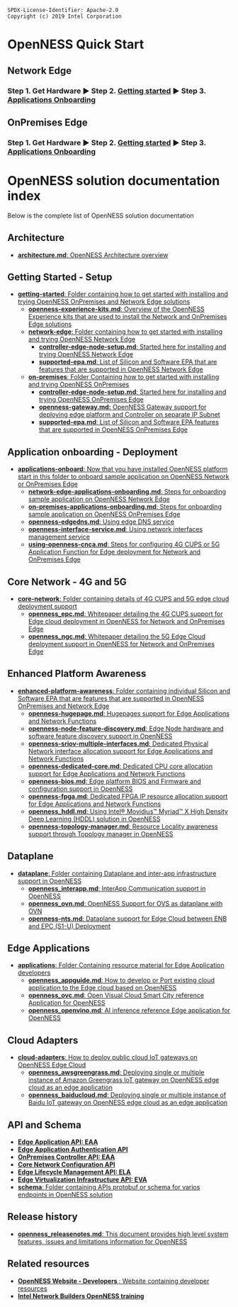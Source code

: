 ```text
SPDX-License-Identifier: Apache-2.0
Copyright (c) 2019 Intel Corporation
```

# OpenNESS Quick Start

   ## <b>Network Edge</b> 
   ### <b>Step 1.</b> Get Hardware &#9658; <b>Step 2.</b> [Getting started](https://github.com/open-ness/specs/blob/master/doc/getting-started/network-edge/controller-edge-node-setup.md) &#9658; <b>Step 3.</b> [Applications Onboarding](https://github.com/open-ness/specs/blob/master/doc/applications-onboard/network-edge-applications-onboarding.md)  

   ## <b>OnPremises Edge</b> 
   ### <b>Step 1.</b> Get Hardware &#9658; <b>Step 2.</b> [Getting started](https://github.com/open-ness/specs/blob/master/doc/getting-started/on-premises/controller-edge-node-setup.md) &#9658; <b>Step 3.</b> [Applications Onboarding](https://github.com/open-ness/specs/blob/master/doc/applications-onboard/on-premises-applications-onboarding.md) 

# OpenNESS solution documentation index

Below is the complete list of OpenNESS solution documentation 

## Architecture 

* [<b>architecture.md</b>: OpenNESS Architecture overview](https://github.com/open-ness/specs/blob/master/doc/architecture.md)

## Getting Started - Setup 

* [<b>getting-started</b>: Folder containing how to get started with installing and trying OpenNESS OnPremises and Network Edge solutions](https://github.com/open-ness/specs/blob/master/doc/getting-started)
   * [<b>openness-experience-kits.md</b>: Overview of the OpenNESS Experience kits that are used to install the Network and OnPremises Edge solutions](https://github.com/open-ness/specs/blob/master/doc/getting-started/openness-experience-kits.md)
   * [<b>network-edge</b>: Folder containing how to get started with installing and trying OpenNESS Network Edge](https://github.com/open-ness/specs/blob/master/doc/getting-started/network-edge)
     * [<b>controller-edge-node-setup.md</b>: Started here for installing and trying OpenNESS Network Edge](https://github.com/open-ness/specs/blob/master/doc/getting-started/network-edge/controller-edge-node-setup.md)
     * [<b>supported-epa.md</b>: List of Silicon and Software EPA that are features that are supported in OpenNESS Network Edge](https://github.com/open-ness/specs/blob/master/doc/getting-started/network-edge/supported-epa.md)
   * [<b>on-premises</b>: Folder Containing how to get started with installing and trying OpenNESS OnPremises](https://github.com/open-ness/specs/blob/master/doc/getting-started/on-premises)
     * [<b>controller-edge-node-setup.md</b>: Started here for installing and trying OpenNESS OnPremises Edge](https://github.com/open-ness/specs/blob/master/doc/getting-started/on-premises/controller-edge-node-setup.md)
     * [<b>openness-gateway.md:</b> OpenNESS Gateway support for deploying edge platform and Controller on separate IP Subnet](https://github.com/open-ness/specs/blob/master/doc/getting-started/on-premises/openness-gateway.md)
     * [<b>supported-epa.md</b>: List of Silicon and Software EPA features that are supported in OpenNESS OnPremises Edge](https://github.com/open-ness/specs/blob/master/doc/getting-started/on-premises/supported-epa.md)

## Application onboarding - Deployment 

* [<b>applications-onboard</b>: Now that you have installed OpenNESS platform start in this folder to onboard sample application on OpenNESS Network or OnPremises Edge](https://github.com/open-ness/specs/blob/master/doc/applications-onboard)
   * [<b>network-edge-applications-onboarding.md</b>: Steps for onboarding sample application on OpenNESS Network Edge](https://github.com/open-ness/specs/blob/master/doc/applications-onboard/network-edge-applications-onboarding.md)
   * [<b>on-premises-applications-onboarding.md</b>: Steps for onboarding sample application on OpenNESS OnPremises Edge](https://github.com/open-ness/specs/blob/master/doc/applications-onboard/on-premises-applications-onboarding.md)
   * [<b>openness-edgedns.md</b>: Using edge DNS service](https://github.com/open-ness/specs/blob/master/doc/applications-onboard/openness-edgedns.md)
   * [<b>openness-interface-service.md</b>: Using network interfaces management service](https://github.com/open-ness/specs/blob/master/doc/applications-onboard/openness-interface-service.md)
   * [<b>using-openness-cnca.md</b>: Steps for configuring 4G CUPS or 5G Application Function for Edge deployment for Network and OnPremises Edge](https://github.com/open-ness/specs/blob/master/doc/applications-onboard/using-openness-cnca.md)

## Core Network - 4G and 5G  

* [<b>core-network</b>: Folder containing details of 4G CUPS and 5G edge cloud deployment support](./core-network)
   * [<b>openness_epc.md</b>: Whitepaper detailing the 4G CUPS support for Edge cloud deployment in OpenNESS for Network and OnPremises Edge](https://github.com/open-ness/specs/blob/master/doc/core-network/openness_epc.md)
   * [<b>openness_ngc.md</b>: Whitepaper detailing the 5G Edge Cloud deployment support in OpenNESS for Network and OnPremises Edge](https://github.com/open-ness/specs/blob/master/doc/core-network/openness_ngc.md)

## Enhanced Platform Awareness 

* [<b>enhanced-platform-awareness</b>: Folder containing individual Silicon and Software EPA that are features that are supported in OpenNESS OnPremises and Network Edge](https://github.com/open-ness/specs/blob/master/doc/enhanced-platform-awareness)
   * [<b>openness-hugepage.md</b>: Hugepages support for Edge Applications and Network Functions](https://github.com/open-ness/specs/blob/master/doc/enhanced-platform-awareness/openness-hugepage.md)
   * [<b>openness-node-feature-discovery.md</b>: Edge Node hardware and software feature discovery support in OpenNESS](https://github.com/open-ness/specs/blob/master/doc/enhanced-platform-awareness/openness-node-feature-discovery.md)
   * [<b>openness-sriov-multiple-interfaces.md</b>: Dedicated Physical Network interface allocation support for Edge Applications and Network Functions](https://github.com/open-ness/specs/blob/master/doc/enhanced-platform-awareness/openness-sriov-multiple-interfaces.md)
   * [<b>openness-dedicated-core.md</b>: Dedicated CPU core allocation support for Edge Applications and Network Functions](https://github.com/open-ness/specs/blob/master/doc/enhanced-platform-awareness/openness-dedicated-core.md)
   * [<b>openness-bios.md</b>: Edge platform BIOS and Firmware and configuration support in OpenNESS](https://github.com/open-ness/specs/blob/master/doc/enhanced-platform-awareness/openness-bios.md)
   * [<b>openness-fpga.md</b>: Dedicated FPGA IP resource allocation support for Edge Applications and Network Functions](https://github.com/open-ness/specs/blob/master/doc/enhanced-platform-awareness/openness-fpga.md)
   * [<b>openness_hddl.md</b>: Using Intel® Movidius™ Myriad™ X High Density Deep Learning (HDDL) solution in OpenNESS](https://github.com/open-ness/specs/blob/master/doc/enhanced-platform-awareness/openness_hddl.md)
   * [<b>openness-topology-manager.md</b>: Resource Locality awareness support through Topology manager in OpenNESS](https://github.com/open-ness/specs/blob/master/doc/enhanced-platform-awareness/openness-topology-manager.md)

## Dataplane

* [<b>dataplane</b>: Folder containing Dataplane and inter-app infrastructure support in OpenNESS](https://github.com/open-ness/specs/blob/master/doc/dataplane)
   * [<b>openness_interapp.md</b>: InterApp Communication support in OpenNESS](https://github.com/open-ness/specs/blob/master/doc/dataplane/openness_interapp.md)
   * [<b>openness_ovn.md</b>: OpenNESS Support for OVS as dataplane with OVN](https://github.com/open-ness/specs/blob/master/doc/dataplane/openness_ovn.md)
   * [<b>openness-nts.md</b>: Dataplane support for Edge Cloud between ENB and EPC (S1-U) Deployment](https://github.com/open-ness/specs/blob/master/doc/dataplane/openness-nts.md)

## Edge Applications 

* [<b>applications</b>: Folder Containing resource material for Edge Application developers](https://github.com/open-ness/specs/blob/master/doc/applications)
   * [<b>openness_appguide.md</b>: How to develop or Port existing cloud application to the Edge cloud based on OpenNESS](https://github.com/open-ness/specs/blob/master/doc/applications/openness_appguide.md)
   * [<b>openness_ovc.md</b>: Open Visual Cloud Smart City reference Application for OpenNESS](https://github.com/open-ness/specs/blob/master/doc/applications/openness_ovc.md)
   * [<b>openness_openvino.md</b>: AI inference reference Edge application for OpenNESS](https://github.com/open-ness/specs/blob/master/doc/applications/openness_openvino.md)

## Cloud Adapters 

* [<b>cloud-adapters</b>: How to deploy public cloud IoT gateways on OpenNESS Edge Cloud](https://github.com/open-ness/specs/blob/master/doc/cloud-adapters)
     * [<b>openness_awsgreengrass.md</b>: Deploying single or multiple instance of Amazon Greengrass IoT gateway on OpenNESS edge cloud as an edge application](https://github.com/open-ness/specs/blob/master/doc/cloud-adapters/openness_awsgreengrass.md)
     * [<b>openness_baiducloud.md</b>: Deploying single or multiple instance of Baidu IoT gateway on OpenNESS edge cloud as an edge application](https://github.com/open-ness/specs/blob/master/doc/cloud-adapters/openness_baiducloud.md)

## API and Schema 

* [<b>Edge Application API: EAA</b>](https://www.openness.org/api-documentation/?api=eaa)
* [<b>Edge Application Authentication API</b>](https://www.openness.org/api-documentation/?api=auth)
* [<b>OnPremises Controller API: EAA</b>](https://www.openness.org/api-documentation/?api=controller)
* [<b>Core Network Configuration API</b>](https://www.openness.org/api-documentation/?api=cups)
* [<b>Edge Lifecycle Management API: ELA</b>](https://github.com/open-ness/specs/blob/master/schema/pb/ela.proto)
* [<b>Edge Virtualization Infrastructure API: EVA</b>](https://github.com/open-ness/specs/blob/master/schema/pb/eva.proto)
* [<b>schema</b>: Folder containing APIs protobuf or schema for varios endpoints in OpenNESS solution](https://github.com/open-ness/specs/tree/master/schema)

## Release history 

* [<b>openness_releasenotes.md</b>: This document provides high level system features, issues and limitations information for OpenNESS](https://github.com/open-ness/specs/blob/master/openness_releasenotes.md)

## Related resources 

* [<b>OpenNESS Website - Developers </b>: Website containing developer resources](https://www.openness.org/developers) 
* [<b>Intel Network Builders OpenNESS training </b>](https://builders.intel.com/university/networkbuilders/coursescategory/open-network-edge-services-software-openness)
 

